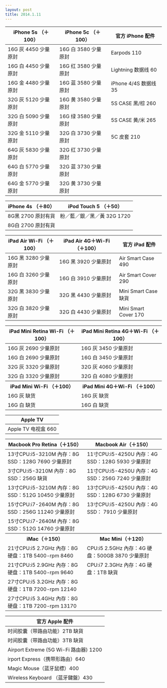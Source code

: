 ```yaml
---
layout: post
title: 2014.1.11
---
```


<table class="table table-bordered table-striped">
<thead>
<tr>
<th>iPhone 5s （＋100）  </th>
<th> iPhone 5c （＋100） </th>
<th> 官方 iPhone 配件</th>
</tr>
</thead>
<tbody>
<tr>
<td>16G 灰  4450  少量原封 </td>
<td>16G 白  3580  少量原封</td>
<td> Earpods 110</td>
</tr>
<tr>
<td>16G 白  4450  少量原封 </td>
<td>16G 红  3580  少量原封</td>
<td> Lightning 数据线 60</td>
</tr>
<tr>
<td>16G 金  4480  少量原封 </td>
<td>16G 蓝  3580  少量原封</td>
<td> iPhone 4/4S 数据线 35</td>
</tr>
<tr>
<td>32G 灰  5120  少量原封 </td>
<td>16G 黄  3580  少量原封</td>
<td> 5S CASE 黑/棕 260</td>
</tr>
<tr>
<td>32G 白  5090  少量原封 </td>
<td>16G 绿  3580  少量原封</td>
<td> 5S CASE 黄/米 265</td>
</tr>
<tr>
<td>32G 金  5110  少量原封 </td>
<td>32G 白  3730  少量原封</td>
<td> 5C 皮套 210</td>
</tr>
<tr>
<td>64G 灰  5830  少量原封 </td>
<td>32G 红  3730  少量原封</td>
<td></td>
</tr>
<tr>
<td>64G 白  5770  少量原封 </td>
<td>32G 蓝  3730  少量原封</td>
<td></td>
</tr>
<tr>
<td>64G 金  5770  少量原封 </td>
<td>32G 黄  3730  少量原封</td>
<td></td>
</tr>
</tbody>
</table>


<table class="table table-bordered table-striped">
<thead>
<tr>
<th>iPhone 4s （＋80）  </th>
<th> iPod Touch 5 （＋50） </th>
</tr>
</thead>
<tbody>
<tr>
<td>8G黑 2700 原封有貨 </td>
<td>粉／藍／銀／黑／黃 32G 1720</td>
</tr>
<tr>
<td>8G白 2700 原封有貨 </td>
<td></td>
</tr>
</tbody>
</table>


<table class="table table-bordered table-striped">
<thead>
<tr>
<th>iPad Air Wi-Fi （＋100）  </th>
<th> iPad Air 4G＋Wi-Fi （＋100） </th>
<th> 官方 iPad 配件</th>
</tr>
</thead>
<tbody>
<tr>
<td>16G 黑 3280 少量原封  </td>
<td>16G 黑 3920 少量原封  </td>
<td> Air Smart Case 490</td>
</tr>
<tr>
<td>16G 白 3260 少量原封  </td>
<td>16G 白 3910 少量原封  </td>
<td> Air Smart Cover 290</td>
</tr>
<tr>
<td>32G 黑 3830 少量原封  </td>
<td>32G 黑 4430 少量原封  </td>
<td> Mini Smart Case 缺貨</td>
</tr>
<tr>
<td>32G 白 3820 少量原封  </td>
<td>32G 白 4430 少量原封  </td>
<td> Mini Smart Cover 170</td>
</tr>
</tbody>
</table>


<table class="table table-bordered table-striped">
<thead>
<tr>
<th>iPad Mini Retina Wi-Fi （＋100）  </th>
<th> iPad Mini Retina 4G＋Wi-Fi （＋100） </th>
</tr>
</thead>
<tbody>
<tr>
<td>16G 灰 2690 少量原封 </td>
<td>16G 灰 3450 少量原封</td>
</tr>
<tr>
<td>16G 白 2690 少量原封 </td>
<td>16G 白 3450 少量原封</td>
</tr>
<tr>
<td>32G 灰 3320 少量原封 </td>
<td>32G 灰 4060 少量原封</td>
</tr>
<tr>
<td>32G 白 3320 少量原封 </td>
<td>32G 白 4080 少量原封</td>
</tr>
<tr>
<th>iPad Mini Wi-Fi （＋100）  </th>
<th>iPad Mini 4G＋Wi-Fi （＋100） </th>
</tr>
<tr>
<td>16G 灰 缺货 </td>
<td>16G 灰 缺货</td>
</tr>
<tr>
<td>16G 白 缺货 </td>
<td>16G 白 缺货</td>
</tr>
</tbody>
</table>


<table class="table table-bordered table-striped">
<thead>
<tr>
<th>Apple TV  </th>
</tr>
</thead>
<tbody>
<tr>
<td>Apple TV 电视盒 660 </td>
</tr>
</tbody>
</table>


<table class="table table-bordered table-striped">
<thead>
<tr>
<th>Macbook Pro Retina（＋150）  </th>
<th> Macbook Air（＋150） </th>
</tr>
</thead>
<tbody>
<tr>
<td>13寸CPU:i5-3210M 內存：8G SSD：128G 7690 少量原封 </td>
<td> 11寸CPU:i5-4250U 內存：4G SSD：128G 5930 少量原封</td>
</tr>
<tr>
<td>3寸CPU:i5-3210M 內存：8G SSD：256G 缺貨 </td>
<td> 11寸CPU:i5-4250U 內存：4G SSD：256G 7240 少量原封</td>
</tr>
<tr>
<td>13寸CPU:i5-3210M 內存：8G SSD：512G 10450 少量原封 </td>
<td> 13寸CPU:i5-4250U 內存：4G SSD：128G 6730 少量原封</td>
</tr>
<tr>
<td>15寸CPU:i7-2640M 內存：8G SSD：256G 11240 少量原封 </td>
<td> 13寸CPU:i5-4250U 內存：4G SSD： 7910 少量原封</td>
</tr>
<tr>
<td>15寸CPU:i7-2640M 內存：8G SSD：512G 14760 少量原封 </td>
<td></td>
</tr>
<tr>
<th>iMac（＋150） </th>
<th>Mac Mini（＋120）</th>
</tr>
<tr>
<td>21寸CPU:i5 2.7GHz 內存：8G 硬盘：1TB 5400-rpm 8460 </td>
<td> CPU:i5 2.5GHz 內存：4G 硬盘：500GB 3870 少量原封</td>
</tr>
<tr>
<td>21寸CPU:i5 2.9GHz 內存：8G 硬盘：1TB 5400-rpm 9640 </td>
<td>CPU:i7 2.3GHz 內存：4G 硬盘：1TB 缺貨</td>
</tr>
<tr>
<td>27寸CPU:i5 3.2GHz 內存：8G 硬盘：1TB 7200-rpm 12140</td>
<td></td>
</tr>
<tr>
<td>27寸CPU:i5 3.4GHz 內存：8G 硬盘：1TB 7200-rpm 13170</td>
<td></td>
</tr>
</tbody>
</table>


<table>
<thead>
<tr>
<th>官方 Apple 配件  </th>
</tr>
</thead>
<tbody>
<tr>
<td>时间胶囊（带路由功能）2TB 缺貨</td>
</tr>
<tr>
<td>时间胶囊（带路由功能）3TB 缺貨</td>
</tr>
<tr>
<td>Airport Extreme (5G Wi-Fi 路由器) 1200</td>
</tr>
<tr>
<td>irport Express（携带形路由）640</td>
</tr>
<tr>
<td>Magic Mouse（蓝牙鼠標）400</td>
</tr>
<tr>
<td>Wireless Keyboard （蓝牙鍵盤）430</td>
</tr>
</tbody>
</table>

